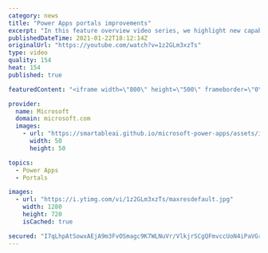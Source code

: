 ```yaml
---
category: news
title: "Power Apps portals improvements"
excerpt: "In this feature overview video series, we highlight new capabilities included in the latest update to Microsoft Power Apps.  Power Apps portals improvements bring new capabilities for makers and developers by providing a new identity management configuration experience with enhanced functionality to"
publishedDateTime: 2021-01-22T18:12:14Z
originalUrl: "https://youtube.com/watch?v=1z2GLm3xzTs"
type: video
quality: 154
heat: 154
published: true

featuredContent: "<iframe width=\"800\" height=\"500\" frameborder=\"0\" src=\"https://www.youtube.com/embed/1z2GLm3xzTs\" allow=\"accelerometer; autoplay; encrypted-media; gyroscope; picture-in-picture\" allowfullscreen></iframe>"

provider:
  name: Microsoft
  domain: microsoft.com
  images:
    - url: "https://smartableai.github.io/microsoft-power-apps/assets/images/organizations/microsoft.com-50x50.jpg"
      width: 50
      height: 50

topics:
  - Power Apps
  - Portals

images:
  - url: "https://i.ytimg.com/vi/1z2GLm3xzTs/maxresdefault.jpg"
    width: 1280
    height: 720
    isCached: true

secured: "I7qLhpAtSowxAEjA9m3FvOSmagc9K7WLNuVr/VlkjrSCgQFmvccUoN4iPaVGrKxjGGhR8FABu9jLVR9Mg7HmAQxtfgR8zLKaVPzyHfyOKnQtUhmHEtMGcs6DtvggKvOWkyBluSx3BfMVpWO4dd2h6QRO8lziM9uP4rjfGMFqhP7bF92GQMSFZ1iGBRPWWUEPxVAOwtgk4ZteM/kb1o6BsGBv17U63sR79k7x4ZJeHdhJb5dy/6F59QtHX9PkYO96xhnIzgAcbjsoSyQDs4UfhQ4MUk9/YsVO27+1H7nvYGYqbjaPYET6bPeLTIZ3Dr7GZK8Qr/4cx0uZyHJ2nB/A9/70IYOOKxd+ic2tzgpMtA5P4jGvTjrBbKgn4fY3B5QDs4qHnFfdSL98r2UsZV88JYMrK60bEZUKsQgUaKzbLdyXAz4zSErGrWZDlMyGtM1w;ltKVPLFvFFkIqN7jOnTgKA=="
---
```


